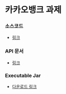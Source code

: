 # 카카오뱅크 과제
### 소스코드
 - [링크](https://github.com/learnous/blogSearch)

### API 문서
 - [링크](https://imac0.notion.site/API-900b1efd3d00480486f31affdd418cc9)

### Executable Jar
 - [다운로드 링크](https://github.com/learnous/blogSearch/raw/master/blogSearch-api-1.0-SNAPSHOT.jar)